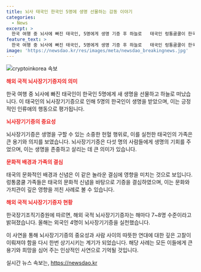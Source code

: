```yaml
---
title: 뇌사 태국인 한국인 5명에 생명 선물하는 감동 이야기
categories:
  - News
excerpt: >
  한국 여행 중 뇌사에 빠진 태국인, 5명에게 생명 기증 후 하늘로   태국인 렁통쿰쿨이 한국에서 뇌사 상태에 빠지고, 가족의 동의로 5명에게 장기를 기증한 후 세상을 떴다. 그의 가족은 그의 기적을 이루어낸 것으로 렁통쿰쿨의 의사를 존중한다며, 그가 다른 생명을 살리며 큰 선행을 이룬 것이라고 밝혔다. 한국장기조직기증원은 올해 해외 국적 뇌사장기기증자가 4명이었으며, 해마다 약 7~8명이 뇌사장기기증을 한다고 밝혔다.
feature_text: >
  한국 여행 중 뇌사에 빠진 태국인, 5명에게 생명 기증 후 하늘로   태국인 렁통쿰쿨이 한국에서 뇌사 상태에 빠지고, 가족의 동의로 5명에게 장기를 기증한 후 세상을 떴다. 그의 가족은 그의 기적을 이루어낸 것으로 렁통쿰쿨의 의사를 존중한다며, 그가 다른 생명을 살리며 큰 선행을 이룬 것이라고 밝혔다. 한국장기조직기증원은 올해 해외 국적 뇌사장기기증자가 4명이었으며, 해마다 약 7~8명이 뇌사장기기증을 한다고 밝혔다.
image: 'https://newsdao.kr/res/images/meta/newsdao_breakingnews.jpg'
---
```


<p><img src="https://newsdao.kr/res/images/meta/newsdao_breakingnews.jpg" alt="cryptoinkorea 속보" /></p>

<p><b><span style="color: #ee2323;">해외 국적 뇌사장기기증자의 의미</span></b></p>

<p data-ke-size="size16">한국 여행 중 뇌사에 빠진 태국인이 한국인 5명에게 새 생명을 선물하고 하늘로 떠났습니다. 이 태국인의 뇌사장기기증으로 인해 5명의 한국인이 생명을 받았으며, 이는 긍정적인 인류애의 행동으로 평가됩니다.</p>

<p><b><span style="color: #ee2323;">뇌사장기기증의 중요성</span></b></p>

<p data-ke-size="size16">뇌사장기기증은 생명을 구할 수 있는 소중한 헌혈 행위로, 이를 실천한 태국인의 가족은 큰 용기와 의지를 보였습니다. 뇌사장기기증은 다섯 명의 사람들에게 생명의 기회를 주었으며, 이는 생명을 존중하고 살리는 데 큰 의미가 있습니다.</p>

<p><b><span style="color: #ee2323;">문화적 배경과 가족의 결심</span></b></p>

<p data-ke-size="size16">태국의 문화적인 배경과 신념은 이 같은 놀라운 결심에 영향을 미치는 것으로 보입니다. 렁통쿰쿨 가족들은 태국의 문화적 신념을 바탕으로 기증을 결심하였으며, 이는 문화와 가치관이 깊은 영향을 끼친 사례로 볼 수 있습니다.</p>

<p><b><span style="color: #ee2323;">해외 국적 뇌사장기기증자 현황</span></b></p>

<p data-ke-size="size16">한국장기조직기증원에 따르면, 해외 국적 뇌사장기기증자는 해마다 7~8명 수준이라고 밝혀졌습니다. 올해는 외국인 4명이 뇌사장기기증을 실천했습니다.</p>

<p>이 사연을 통해 뇌사장기기증의 중요성과 사람 사이의 따뜻한 연대에 대한 깊은 고찰이 이뤄져야 함을 다시 한번 상기시키는 계기가 되었습니다. 해당 사례는 모든 이들에게 큰 용기와 희망을 심어 주는 인상적인 사연으로 기억될 것입니다.</p>
실시간 뉴스 속보는, <a href="https://newsdao.kr" rel="dofollow">https://newsdao.kr</a>


